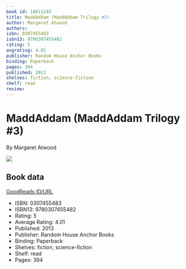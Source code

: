 ```yaml
---
book id: 18811245
title: MaddAddam (MaddAddam Trilogy #3)
author: Margaret Atwood
authors: 
isbn: 0307455483
isbn13: 9780307455482
rating: 5
avgrating: 4.01
publisher: Random House Anchor Books
binding: Paperback
pages: 394
published: 2013
shelves: fiction, science-fiction
shelf: read
review: 
---
```


# MaddAddam (MaddAddam Trilogy #3)

By Margaret Atwood

![](https://i.gr-assets.com/images/S/compressed.photo.goodreads.com/books/1451435552l/18811245.jpg)

## Book data

[GoodReads ID/URL](https://www.goodreads.com/book/show/18811245)

- ISBN: 0307455483
- ISBN13: 9780307455482
- Rating: 5
- Average Rating: 4.01
- Published: 2013
- Publisher: Random House Anchor Books
- Binding: Paperback
- Shelves: fiction, science-fiction
- Shelf: read
- Pages: 394

